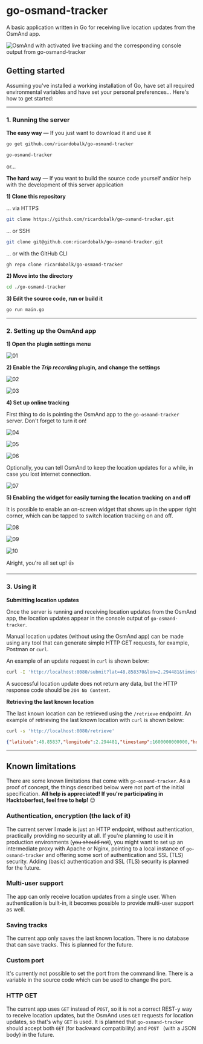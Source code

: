 # go-osmand-tracker

A basic application written in Go for receiving live location updates from the OsmAnd app.

![OsmAnd with activated live tracking and the corresponding console output from go-osmand-tracker](./docs/tracking-example.png)



## Getting started

Assuming you've installed a working installation of Go, have set all required environmental variables and have set your personal preferences... Here's how to get started:

---

### 1. Running the server

**The easy way** &mdash; If you just want to download it and use it

```sh
go get github.com/ricardobalk/go-osmand-tracker
```

```sh
go-osmand-tracker
```

or...

**The hard way** &mdash; If you want to build the source code yourself and/or help with the development of this server application

**1) Clone this repository**

... via HTTPS

```sh
git clone https://github.com/ricardobalk/go-osmand-tracker.git
```

... or SSH

```sh
git clone git@github.com:ricardobalk/go-osmand-tracker.git
```

... or with the GitHub CLI

```sh
gh repo clone ricardobalk/go-osmand-tracker
```

**2) Move into the directory**

```sh
cd ./go-osmand-tracker
```

**3) Edit the source code, run or build it**

```sh
go run main.go
```

---

### 2. Setting up the OsmAnd app

**1) Open the plugin settings menu**

![01](./docs/setup-osmand-01.png)




**2) Enable the _Trip recording_ plugin, and change the settings**

![02](./docs/setup-osmand-02.png)


![03](./docs/setup-osmand-03.png)




**4) Set up online tracking**

First thing to do is pointing the OsmAnd app to the `go-osmand-tracker` server. Don't forget to turn it on!

![04](./docs/setup-osmand-04.png)


![05](./docs/setup-osmand-05.png)


![06](./docs/setup-osmand-06.png)


Optionally, you can tell OsmAnd to keep the location updates for a while, in case you lost internet connection.

![07](./docs/setup-osmand-07.png)


**5) Enabling the widget for easily turning the location tracking on and off**

It is possible to enable an on-screen widget that shows up in the upper right corner, which can be tapped to switch location tracking on and off.

![08](./docs/setup-osmand-08.png)


![09](./docs/setup-osmand-09.png)


![10](./docs/setup-osmand-10.png)


Alright, you're all set up! :thumbsup:

---

### 3. Using it

**Submitting location updates**

Once the server is running and receiving location updates from the OsmAnd app, the location updates appear in the console output of `go-osmand-tracker`.

Manual location updates (without using the OsmAnd app) can be made using any tool that can generate simple HTTP GET requests, for example, Postman or `curl`. 

An example of an update request in `curl` is shown below:

```sh
curl -I 'http://localhost:8080/submit?lat=48.858370&lon=2.294481&timestamp=1600000000000&hdop=1&altitude=10&speed=12.3456'
```

A successful location update does not return any data, but the HTTP response code should be `204 No Content`.

**Retrieving the last known location**

The last known location can be retrieved using the `/retrieve` endpoint. An example of retrieving the last known location with `curl` is shown below:

```sh
curl -s 'http://localhost:8080/retrieve'
```

```json
{"latitude":48.85837,"longitude":2.294481,"timestamp":1600000000000,"hdop":1,"altitude":10,"speed":12.3456}
```

---

## Known limitations

There are some known limitations that come with `go-osmand-tracker`. As a proof of concept, the things described below were not part of the initial specification. **All help is appreciated! If you're participating in Hacktoberfest, feel free to help!** :wink:

### Authentication, encryption (the lack of it)

The current server I made is just an HTTP endpoint, without authentication, practically providing no security at all. If you're planning to use it in production environments (~~you should not~~), you might want to set up an intermediate proxy with Apache or Nginx, pointing to a local instance of `go-osmand-tracker` and offering some sort of authentication and SSL (TLS) security. Adding (basic) authentication and SSL (TLS) security is planned for the future.

### Multi-user support

The app can only receive location updates from a single user. When authentication is built-in, it becomes possible to provide multi-user support as well.

### Saving tracks 

The current app only saves the last known location. There is no database that can save tracks. This is planned for the future.

### Custom port

It's currently not possible to set the port from the command line. There is a variable in the source code which can be used to change the port.

### HTTP GET

The current app uses `GET` instead of `POST`, so it is not a correct REST-y way to receive location updates, but the OsmAnd uses `GET` requests for location updates, so that's why `GET` is used. It is planned that `go-osmand-tracker` should accept both `GET` (for backward compatibility) and `POST ` (with a JSON body) in the future.

